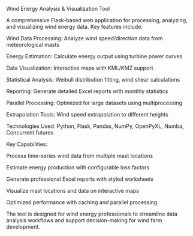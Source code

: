 Wind Energy Analysis & Visualization Tool

A comprehensive Flask-based web application for processing, analyzing, and visualizing wind energy data. Key features include:

Wind Data Processing: Analyze wind speed/direction data from meteorological masts

Energy Estimation: Calculate energy output using turbine power curves

Data Visualization: Interactive maps with KML/KMZ support

Statistical Analysis: Weibull distribution fitting, wind shear calculations

Reporting: Generate detailed Excel reports with monthly statistics

Parallel Processing: Optimized for large datasets using multiprocessing

Extrapolation Tools: Wind speed extrapolation to different heights

Technologies Used:
Python, Flask, Pandas, NumPy, OpenPyXL, Numba, Concurrent.futures

Key Capabilities:

Process time-series wind data from multiple mast locations

Estimate energy production with configurable loss factors

Generate professional Excel reports with styled worksheets

Visualize mast locations and data on interactive maps

Optimized performance with caching and parallel processing

The tool is designed for wind energy professionals to streamline data analysis workflows and support decision-making for wind farm development.
